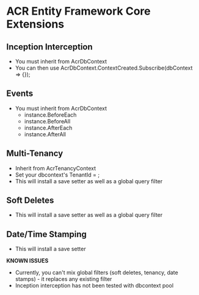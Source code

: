 # ACR Entity Framework Core Extensions

## Inception Interception

* You must inherit from AcrDbContext
* You can then use AcrDbContext.ContextCreated.Subscribe(dbContext => {});

## Events

* You must inherit from AcrDbContext
    * instance.BeforeEach
    * instance.BeforeAll
    * instance.AfterEach
    * instance.AfterAll

## Multi-Tenancy

* Inherit from AcrTenancyContext
* Set your dbcontext's TenantId = <int>;
* This will install a save setter as well as a global query filter

## Soft Deletes
* This will install a save setter as well as a global query filter

## Date/Time Stamping
* This will install a save setter

**KNOWN ISSUES**
* Currently, you can't mix global filters (soft deletes, tenancy, date stamps) - it replaces any existing filter
* Inception interception has not been tested with dbcontext pool
